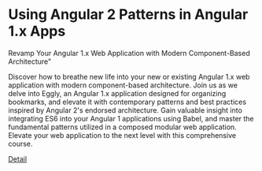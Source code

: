 # Using Angular 2 Patterns in Angular 1.x Apps

Revamp Your Angular 1.x Web Application with Modern Component-Based Architecture"

Discover how to breathe new life into your new or existing Angular 1.x web application with modern component-based architecture. Join us as we delve into Eggly, an Angular 1.x application designed for organizing bookmarks, and elevate it with contemporary patterns and best practices inspired by Angular 2's endorsed architecture. Gain valuable insight into integrating ES6 into your Angular 1 applications using Babel, and master the fundamental patterns utilized in a composed modular web application. Elevate your web application to the next level with this comprehensive course. 

[Detail](https://eduitfree.com/courses/using-angular-2-patterns-in-angular-1-x-apps)